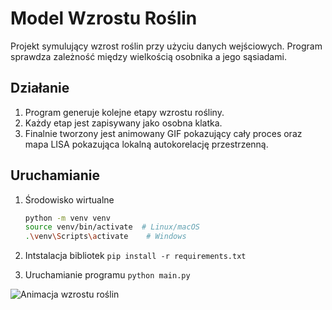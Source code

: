 # Model Wzrostu Roślin

Projekt symulujący wzrost roślin przy użyciu danych wejściowych. Program sprawdza zależność między wielkością osobnika a jego sąsiadami. 

## Działanie

1. Program generuje kolejne etapy wzrostu rośliny.
2. Każdy etap jest zapisywany jako osobna klatka.
3. Finalnie tworzony jest animowany GIF pokazujący cały proces oraz mapa LISA pokazująca lokalną autokorelację przestrzenną.

## Uruchamianie

1. Środowisko wirtualne

   ```bash
   python -m venv venv
   source venv/bin/activate  # Linux/macOS
   .\venv\Scripts\activate    # Windows
2. Intstalacja bibliotek
`pip install -r requirements.txt`
3. Uruchamianie programu
`python main.py`

![Animacja wzrostu roślin](wzrost_roslin.gif)


